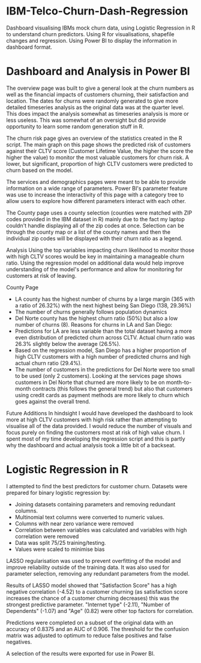 # IBM-Telco-Churn-Dash-Regression
Dashboard visualising IBMs mock churn data, using Logistic Regression in R to understand churn predictors. Using R for visualisations, shapefile changes and regression. Using Power BI to display the information in dashboard format.

# Dashboard and Analysis in Power BI 
The overview page was built to give a general look at the churn numbers as well as the financial impacts of customers churning, their satisfaction and location. The dates for churns were randomly generated to give more detailed timeseries analysis as the original data was at the quarter level. This does impact the analysis somewhat as timeseries analysis is more or less useless. This was somewhat of an oversight but did provide opportunity to learn some random generation stuff in R.

The churn risk page gives an overview of the statistics created in the R script. The main graph on this page shows the predicted risk of customers against their CLTV score (Customer Lifetime Value, the higher the score the higher the value) to monitor the most valuable customers for churn risk. A lower, but significant, proportion of high CLTV customers were predicted to churn based on the model.

The services and demographics pages were meant to be able to provide information on a wide range of parameters. Power BI's parameter feature was use to increase the interactivity of this page with a category tree to allow users to explore how different parameters interact with each other.

The County page uses a county selection (counties were matched with ZIP codes provided in the IBM dataset in R) mainly due to the fact my laptop couldn't handle displaying all of the zip codes at once. Selection can be through the county map or a list of the county names and then the individual zip codes will be displayed with their churn ratio as a legend.

Analysis
Using the top variables impacting churn likelihood to monitor those with high CLTV scores would be key in maintaining a manageable churn ratio. Using the regression model on additional data would help improve understanding of the model's performance and allow for monitoring for customers at risk of leaving.

County Page
- LA county has the highest number of churns by a large margin (365 with a ratio of 26.32%) with the next highest being San Diego (138, 29.36%)
- The number of churns generally follows population dynamics
- Del Norte county has the highest churn ratio (50%) but also a low number of churns (8).
Reasons for churns in LA and San Diego: 
- Predictions for LA are less variable than the total dataset having a more even distribution of predicted churn across CLTV. Actual churn ratio was 26.3% slightly below the average (26.5%).
- Based on the regression model, San Diego has a higher proportion of high CLTV customers with a high number of predicted churns and high actual churn ratio (29.4%).
- The number of customers in the predictions for Del Norte were too small to be used (only 2 customers). Looking at the services page shows customers in Del Norte that churned are more likely to be on month-to-month contracts (this follows the general trend) but also that customers using credit cards as payment methods are more likely to churn which goes against the overall trend.

Future Additions
In hindsight I would have developed the dashboard to look more at high CLTV customers with high risk rather than attempting to visualise all of the data provided. I would reduce the number of visuals and focus purely on finding the customers most at risk of high value churn. I spent most of my time developing the regression script and this is partly why the dashboard and actual analysis took a little bit of a backseat.

# Logistic Regression in R
I attempted to find the best predictors for customer churn. Datasets were prepared for binary logistic regression by: 
- Joining datasets containing parameters and removing redundant columns. 
- Multinomial text columns were converted to numeric values.
- Columns with near zero variance were removed
- Correlation between variables was calculated and variables with high correlation were removed
- Data was split 75/25 training/testing.
- Values were scaled to minimise bias

LASSO regularisation was used to prevent overfitting of the model and improve reliability outside of the training data. It was also used for parameter selection, removing any redundant parameters from the model.

Results of LASSO model showed that "Satisfaction Score" has a high negative correlation (-4.52) to a customer churning (as satisfaction score increases the chance of a customer churning decreases) this was the strongest predictive parameter. "Internet type" (-2.11), "Number of Dependents" (-1.07) and "Age" (0.82) were other top factors for correlation.

Predictions were completed on a subset of the original data with an accuracy of 0.8375 and an AUC of 0.906. The threshold for the confusion matrix was adjusted to optimum to reduce false positives and false negatives.

A selection of the results were exported for use in Power BI.

